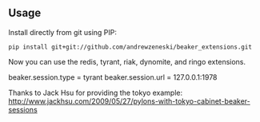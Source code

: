 ## Usage

Install directly from git using PIP:

```
pip install git+git://github.com/andrewzeneski/beaker_extensions.git
```

Now you can use the redis, tyrant, riak, dynomite, and ringo extensions.

beaker.session.type = tyrant
beaker.session.url = 127.0.0.1:1978

Thanks to Jack Hsu for providing the tokyo example:
http://www.jackhsu.com/2009/05/27/pylons-with-tokyo-cabinet-beaker-sessions
